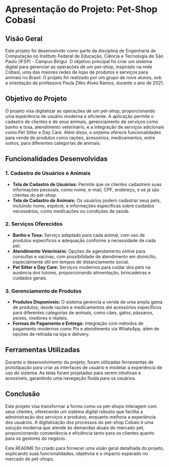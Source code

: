 <h1>Apresentação do Projeto: Pet-Shop Cobasi</h1><h2>Visão Geral</h2><p>Este projeto foi desenvolvido como parte da disciplina de Engenharia de Computação no Instituto Federal de Educação, Ciência e Tecnologia de São Paulo (IFSP) - Campus Birigui. O objetivo principal foi criar um sistema digital para gerenciar as operações de um pet-shop, inspirado na rede Cobasi, uma das maiores redes de lojas de produtos e serviços para animais no Brasil. O projeto foi realizado por um grupo de nove alunos, sob a orientação da professora Paula Zitko Alves Ramos, durante o ano de 2021.</p><h2>Objetivo do Projeto</h2><p>O projeto visa digitalizar as operações de um pet-shop, proporcionando uma experiência de usuário moderna e eficiente. A aplicação permite o cadastro de clientes e de seus animais, gerenciamento de serviços como banho e tosa, atendimento veterinário, e a integração de serviços adicionais como Pet Sitter e Day Care. Além disso, o sistema oferece funcionalidades para venda de produtos como rações, acessórios, medicamentos, entre outros, para diferentes categorias de animais.</p><h2>Funcionalidades Desenvolvidas</h2><h3>1. Cadastro de Usuários e Animais</h3><ul><li><strong>Tela de Cadastro de Usuários:</strong> Permite que os clientes cadastrem suas informações pessoais, como nome, e-mail, CPF, endereço, e se já são clientes do pet-shop.</li><li><strong>Tela de Cadastro de Animais:</strong> Os usuários podem cadastrar seus pets, incluindo nome, espécie, e informações específicas sobre cuidados necessários, como medicações ou condições de saúde.</li></ul><h3>2. Serviços Oferecidos</h3><ul><li><strong>Banho e Tosa:</strong> Serviço adaptado para cada animal, com uso de produtos específicos e adequação conforme a necessidade de cada pet.</li><li><strong>Atendimento Veterinário:</strong> Opções de agendamento online para consultas e vacinas, com possibilidade de atendimento em domicílio, especialmente útil em tempos de distanciamento social.</li><li><strong>Pet Sitter e Day Care:</strong> Serviços modernos para cuidar dos pets na ausência dos tutores, proporcionando alimentação, brincadeiras e cuidados gerais.</li></ul><h3>3. Gerenciamento de Produtos</h3><ul><li><strong>Produtos Disponíveis:</strong> O sistema gerencia a venda de uma ampla gama de produtos, desde rações e medicamentos até acessórios específicos para diferentes categorias de animais, como cães, gatos, pássaros, peixes, roedores e répteis.</li><li><strong>Formas de Pagamento e Entrega:</strong> Integração com métodos de pagamento modernos como Pix e atendimento via WhatsApp, além de opções de retirada na loja e delivery.</li></ul><h2>Ferramentas Utilizadas</h2><p>Durante o desenvolvimento do projeto, foram utilizadas ferramentas de prototipação para criar as interfaces de usuário e modelar a experiência de uso do sistema. As telas foram projetadas para serem intuitivas e acessíveis, garantindo uma navegação fluida para os usuários.</p><h2>Conclusão</h2><p>Este projeto visa transformar a forma como os pet-shops interagem com seus clientes, oferecendo um sistema digital robusto que facilita a administração dos serviços e produtos, enquanto melhora a experiência dos usuários. A digitalização dos processos do pet-shop Cobasi é uma solução moderna que atende às demandas atuais do mercado pet, proporcionando conveniência e eficiência tanto para os clientes quanto para os gestores do negócio.</p><p>Este README foi criado para fornecer uma visão geral detalhada do projeto, explicando suas funcionalidades, objetivos e o impacto esperado no mercado de pet-shops.</p>

